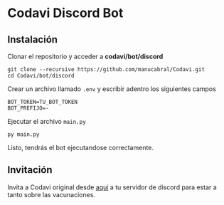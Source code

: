 # Codavi Discord Bot
## Instalación

Clonar el repositorio y acceder a **codavi/bot/discord**
```
git clone --recursive https://github.com/manucabral/Codavi.git
cd Codavi/bot/discord
```

Crear un archivo llamado `.env` y escribir adentro los siguientes campos
```
BOT_TOKEN=TU_BOT_TOKEN
BOT_PREFIJO=-
```

Ejecutar el archivo `main.py`
```
py main.py
```

Listo, tendrás el bot ejecutandose correctamente.

## Invitación
Invita a Codavi original desde [aquí](https://discord.com/oauth2/authorize?client_id=884893298551037983&permissions=8&scope=bot) a tu servidor de discord para estar a tanto sobre las vacunaciones.
